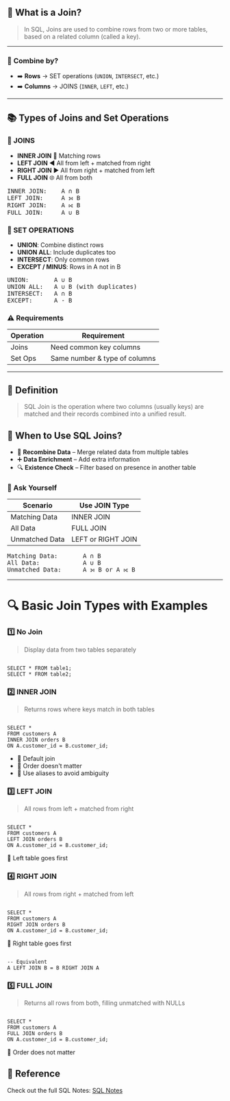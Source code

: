 <h2>🔷 What is a Join?</h2>
<blockquote>In SQL, Joins are used to combine rows from two or more tables, based on a related column (called a key).</blockquote>

<hr>

<h3>🔄 <strong>Combine by?</strong></h3>
<ul>
  <li>➡️ <strong>Rows</strong> → SET operations (<code>UNION</code>, <code>INTERSECT</code>, etc.)</li>
  <li>➡️ <strong>Columns</strong> → JOINS (<code>INNER</code>, <code>LEFT</code>, etc.)</li>
</ul>

<hr>

<h2>📚 Types of Joins and Set Operations</h2>

<h3>🔗 JOINS</h3>
<ul>
  <li><strong>INNER JOIN</strong> 🔄 Matching rows</li>
  <li><strong>LEFT JOIN</strong> ◀️ All from left + matched from right</li>
  <li><strong>RIGHT JOIN</strong> ▶️ All from right + matched from left</li>
  <li><strong>FULL JOIN</strong> 🌐 All from both</li>
</ul>

<pre>
INNER JOIN:    A ∩ B
LEFT JOIN:     A ⟕ B
RIGHT JOIN:    A ⟖ B
FULL JOIN:     A ∪ B
</pre>

<h3>🧮 SET OPERATIONS</h3>
<ul>
  <li><strong>UNION</strong>: Combine distinct rows</li>
  <li><strong>UNION ALL</strong>: Include duplicates too</li>
  <li><strong>INTERSECT</strong>: Only common rows</li>
  <li><strong>EXCEPT / MINUS</strong>: Rows in A not in B</li>
</ul>

<pre>
UNION:       A ∪ B
UNION ALL:   A ∪ B (with duplicates)
INTERSECT:   A ∩ B
EXCEPT:      A - B
</pre>

<h3>⚠️ Requirements</h3>
<table>
  <thead><tr><th>Operation</th><th>Requirement</th></tr></thead>
  <tbody>
    <tr><td>Joins</td><td>Need common key columns</td></tr>
    <tr><td>Set Ops</td><td>Same number & type of columns</td></tr>
  </tbody>
</table>

<hr>

<h2>📘 Definition</h2>
<blockquote>SQL Join is the operation where two columns (usually keys) are matched and their records combined into a unified result.</blockquote>

<h2>🧠 When to Use SQL Joins?</h2>
<ul>
  <li>🔄 <strong>Recombine Data</strong> – Merge related data from multiple tables</li>
  <li>➕ <strong>Data Enrichment</strong> – Add extra information</li>
  <li>🔍 <strong>Existence Check</strong> – Filter based on presence in another table</li>
</ul>

<h3>🎯 Ask Yourself</h3>
<table>
  <thead><tr><th>Scenario</th><th>Use JOIN Type</th></tr></thead>
  <tbody>
    <tr><td>Matching Data</td><td>INNER JOIN</td></tr>
    <tr><td>All Data</td><td>FULL JOIN</td></tr>
    <tr><td>Unmatched Data</td><td>LEFT or RIGHT JOIN</td></tr>
  </tbody>
</table>

<pre>
Matching Data:       A ∩ B
All Data:            A ∪ B
Unmatched Data:      A ⟕ B or A ⟖ B
</pre>

<hr>

<h1>🔍 Basic Join Types with Examples</h1>

<h3>1️⃣ No Join</h3>
<blockquote>Display data from two tables separately</blockquote>
<pre><code class="sql">
SELECT * FROM table1;
SELECT * FROM table2;
</code></pre>

<h3>2️⃣ INNER JOIN</h3>
<blockquote>Returns rows where keys match in both tables</blockquote>
<pre><code class="sql">
SELECT *
FROM customers A
INNER JOIN orders B
ON A.customer_id = B.customer_id;
</code></pre>
<ul>
  <li>📌 Default join</li>
  <li>📌 Order doesn't matter</li>
  <li>📌 Use aliases to avoid ambiguity</li>
</ul>

<h3>3️⃣ LEFT JOIN</h3>
<blockquote>All rows from left + matched from right</blockquote>
<pre><code class="sql">
SELECT *
FROM customers A
LEFT JOIN orders B
ON A.customer_id = B.customer_id;
</code></pre>
<p>📌 Left table goes first</p>

<h3>4️⃣ RIGHT JOIN</h3>
<blockquote>All rows from right + matched from left</blockquote>
<pre><code class="sql">
SELECT *
FROM customers A
RIGHT JOIN orders B
ON A.customer_id = B.customer_id;
</code></pre>
<p>📌 Right table goes first</p>
<pre><code class="sql">
-- Equivalent
A LEFT JOIN B = B RIGHT JOIN A
</code></pre>

<h3>5️⃣ FULL JOIN</h3>
<blockquote>Returns all rows from both, filling unmatched with NULLs</blockquote>
<pre><code class="sql">
SELECT *
FROM customers A
FULL JOIN orders B
ON A.customer_id = B.customer_id;
</code></pre>
<p>📌 Order does not matter</p>

<h2>📎 Reference</h2>
<p>Check out the full SQL Notes: <a href="SQL Notes.md">SQL Notes</a></p>
